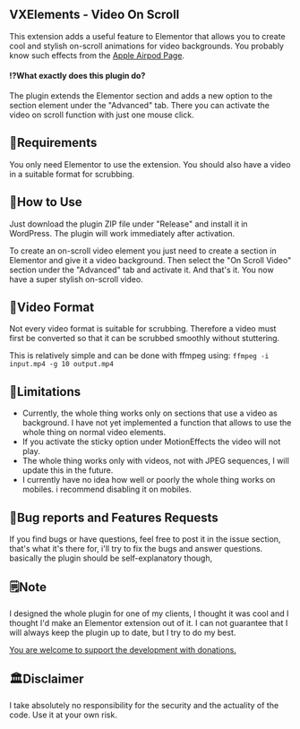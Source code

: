 
## VXElements - Video On Scroll
This extension adds a useful feature to Elementor that allows you to create cool and stylish on-scroll animations for video backgrounds.
You probably know such effects from the [Apple Airpod Page](https://www.apple.com/de/airpods-pro/).
#### ⁉What exactly does this plugin do?
The plugin extends the Elementor section and adds a new option to the section element under the "Advanced" tab. There you can activate the video on scroll function with just one mouse click.
## 🔌Requirements

You only need Elementor to use the extension. You should also have a video in a suitable format for scrubbing.

## 📃How to Use
Just download the plugin ZIP file under "Release" and install it in WordPress. The plugin will work immediately after activation.

To create an on-scroll video element you just need to create a section in Elementor and give it a video background. Then select the "On Scroll Video" section under the "Advanced" tab and activate it. And that's it. You now have a super stylish on-scroll video.
## 📼Video Format
Not every video format is suitable for scrubbing. Therefore a video must first be converted so that it can be scrubbed smoothly without stuttering.

This is relatively simple and can be done with ffmpeg using:
`ffmpeg -i input.mp4 -g 10 output.mp4`

## 🛑Limitations

 - Currently, the whole thing works only on sections that use a video as background. I have not yet implemented a function that allows to use the whole thing on normal video elements.
 - If you activate the sticky option under MotionEffects the video will not play.
 - The whole thing works only with videos, not with JPEG sequences, I will update this in the future.
 - I currently have no idea how well or poorly the whole thing works on mobiles. i recommend disabling it on mobiles.

## 🐞Bug reports and Features Requests
If you find bugs or have questions, feel free to post it in the issue section, that's what it's there for, i'll try to fix the bugs and answer questions. basically the plugin should be self-explanatory though,

## 🗒Note
I designed the whole plugin for one of my clients, I thought it was cool and I thought I'd make an Elementor extension out of it. I can not guarantee that I will always keep the plugin up to date, but I try to do my best.

[You are welcome to support the development with donations.](https://www.paypal.com/donate?hosted_button_id=7TW8RQQ73N8PQ)
## 🏛Disclaimer 
I take absolutely no responsibility for the security and the actuality of the code. Use it at your own risk.
